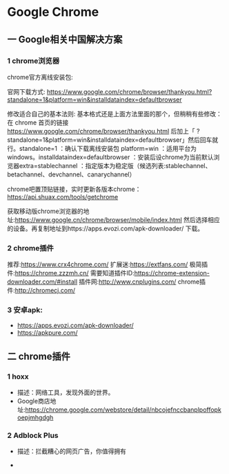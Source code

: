 # Google Chrome
## 一 Google相关中国解决方案

### 1 chrome浏览器

chrome官方离线安装包:

官网下载方式: https://www.google.com/chrome/browser/thankyou.html?standalone=1&platform=win&installdataindex=defaultbrowser

修改适合自己的基本法则:
基本格式还是上面方法里面的那个，但稍稍有些修改：在 chrome 首页的链接 https://www.google.com/chrome/browser/thankyou.html 后加上「 ?standalone=1&platform=win&installdataindex=defaultbrowser」然后回车就行。standalone=1 ：确认下载离线安装包 platform=win ：适用平台为windows。installdataindex=defaultbrowser ：安装后设chrome为当前默认浏览器extra=stablechannel ：指定版本为稳定版（候选列表:stablechannel、betachannel、devchannel、canarychannel）

chrome吧置顶贴链接，实时更新各版本chrome：https://api.shuax.com/tools/getchrome

获取移动版chrome浏览器的地址:https://www.google.cn/chrome/browser/mobile/index.html
然后选择相应的设备。再复制地址到https://apps.evozi.com/apk-downloader/ 下载。

### 2 chrome插件
推荐:https://www.crx4chrome.com/
扩展迷:https://extfans.com/
极简插件:https://chrome.zzzmh.cn/
需要知道插件ID:https://chrome-extension-downloader.com/#install
插件网:http://www.cnplugins.com/
chrome插件:http://chromecj.com/

### 3 安卓apk:

- https://apps.evozi.com/apk-downloader/
- https://apkpure.com/



## 二 chrome插件

### 1 hoxx
- 描述：网络工具，发现外面的世界。
- Google商店地址:https://chrome.google.com/webstore/detail/nbcojefnccbanplpoffopkoepjmhgdgh

### 2 Adblock Plus

- 描述：拦截糟心的网页广告，你值得拥有

- 
